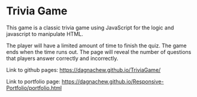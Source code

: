 # Trivia Game
This game is a classic trivia game using JavaScript for the logic and javascript to manipulate HTML. 

The player will have a limited amount of time to finish the quiz. The game ends when the time runs out. The page will reveal the number of questions that players answer correctly and incorrectly. 

Link to github pages: https://dagnachew.github.io/TriviaGame/

Link to portfolio page: https://dagnachew.github.io/Responsive-Portfolio/portfolio.html